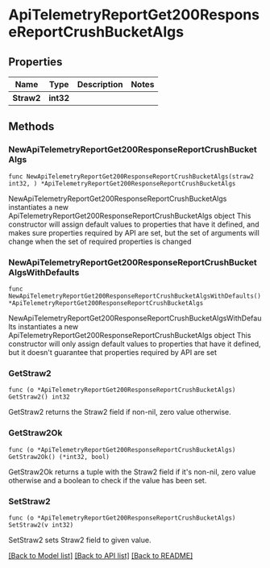 # ApiTelemetryReportGet200ResponseReportCrushBucketAlgs

## Properties

Name | Type | Description | Notes
------------ | ------------- | ------------- | -------------
**Straw2** | **int32** |  | 

## Methods

### NewApiTelemetryReportGet200ResponseReportCrushBucketAlgs

`func NewApiTelemetryReportGet200ResponseReportCrushBucketAlgs(straw2 int32, ) *ApiTelemetryReportGet200ResponseReportCrushBucketAlgs`

NewApiTelemetryReportGet200ResponseReportCrushBucketAlgs instantiates a new ApiTelemetryReportGet200ResponseReportCrushBucketAlgs object
This constructor will assign default values to properties that have it defined,
and makes sure properties required by API are set, but the set of arguments
will change when the set of required properties is changed

### NewApiTelemetryReportGet200ResponseReportCrushBucketAlgsWithDefaults

`func NewApiTelemetryReportGet200ResponseReportCrushBucketAlgsWithDefaults() *ApiTelemetryReportGet200ResponseReportCrushBucketAlgs`

NewApiTelemetryReportGet200ResponseReportCrushBucketAlgsWithDefaults instantiates a new ApiTelemetryReportGet200ResponseReportCrushBucketAlgs object
This constructor will only assign default values to properties that have it defined,
but it doesn't guarantee that properties required by API are set

### GetStraw2

`func (o *ApiTelemetryReportGet200ResponseReportCrushBucketAlgs) GetStraw2() int32`

GetStraw2 returns the Straw2 field if non-nil, zero value otherwise.

### GetStraw2Ok

`func (o *ApiTelemetryReportGet200ResponseReportCrushBucketAlgs) GetStraw2Ok() (*int32, bool)`

GetStraw2Ok returns a tuple with the Straw2 field if it's non-nil, zero value otherwise
and a boolean to check if the value has been set.

### SetStraw2

`func (o *ApiTelemetryReportGet200ResponseReportCrushBucketAlgs) SetStraw2(v int32)`

SetStraw2 sets Straw2 field to given value.



[[Back to Model list]](../README.md#documentation-for-models) [[Back to API list]](../README.md#documentation-for-api-endpoints) [[Back to README]](../README.md)


